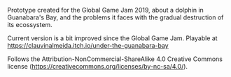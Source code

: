 Prototype created for the Global Game Jam 2019, about a dolphin in Guanabara's Bay, and the problems it faces with the gradual destruction of its ecossystem. 

Current version is a bit improved since the Global Game Jam. Playable at https://clauvinalmeida.itch.io/under-the-guanabara-bay

Follows the Attribution-NonCommercial-ShareAlike 4.0 Creative Commons license (https://creativecommons.org/licenses/by-nc-sa/4.0/).
